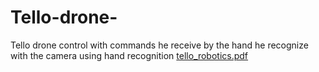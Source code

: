 # Tello-drone-
Tello drone control with commands he receive by the hand he recognize with the camera using hand recognition 
[tello_robotics.pdf](https://github.com/danielsem4/Tello-drone-/files/10498107/tello_robotics.pdf)
